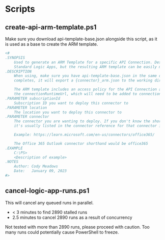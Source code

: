 # Scripts

## create-api-arm-template.ps1

Make sure you download api-template-base.json alongside this script, as it is used as a base to create the ARM template.

```powershell
<#
.SYNOPSIS
    Used to generate an ARM Template for a specific API Connection. Designed for usage with
    Standard Logic Apps, but the resulting ARM template can be easily modified for Consumption.
.DESCRIPTION
    When using, make sure you have api-template-base.json in the same directory. When the script
    completes, it will export a {connector}_arm.json to the working directory.

    The ARM template includes an access policy for the API Connection as well as an output for
    the connectionRuntimeUrl, which will need to be added to connections.json.
.PARAMETER subscriptionId
    Subscription ID you want to deploy this connector to
.PARAMETER location
    The location you want to deploy this connector to
.PARAMETER connector
    The connector you are wanting to deploy. If you don't know the shorthand for the connector,
    it's usually listed in the connector reference for that connector in our documentation.

    Example: https://learn.microsoft.com/en-us/connectors/office365/

    The Office 365 Outlook connector shorthand would be office365
.EXAMPLE
    C:\PS> 
    <Description of example>
.NOTES
    Author: Cody Meadows
    Date:   January 09, 2023
#>
```

## cancel-logic-app-runs.ps1

This will cancel any queued runs in parallel. 

- < 3 minutes to find 2890 stalled runs
- 2.5 minutes to cancel 2890 runs as a result of concurrency

Not tested with more than 2890 runs, please proceed with caution. Too many runs could potentially cause PowerShell to freeze.